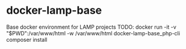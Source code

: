 # docker-lamp-base
Base docker environment for LAMP projects
TODO: docker run -it -v "$PWD":/var/www/html -w /var/www/html docker-lamp-base_php-cli composer install
